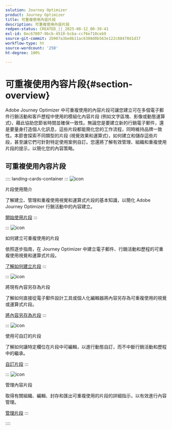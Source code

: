 ```yaml
---
solution: Journey Optimizer
product: Journey Optimizer
title: 可重複使用內容片段
description: 可重複使用內容片段
redpen-status: CREATED_||_2025-08-12_00-39-41
exl-id: 8ec67807-8bcb-4510-bcba-ccf6e710ceb9
source-git-commit: 2b907a3be8b11ac6308d0b563e122c88478d1d37
workflow-type: ht
source-wordcount: '250'
ht-degree: 100%

---
```


# 可重複使用內容片段{#section-overview}

Adobe Journey Optimizer 中可重複使用的內容片段可讓您建立可在多個電子郵件行銷活動和客戶歷程中使用的模組化內容片段 (例如文字區塊、影像或動態運算式)，藉此協助您節省時間並確保一致性。無論您是要建立新的行銷電子郵件，還是要量身打造個人化訊息，這些片段都能簡化您的工作流程，同時維持品牌一致性。本節會探索不同類型的片段 (視覺效果和運算式)，如何建立和儲存這些片段，甚至讓它們可針對特定使用案例自訂。您還將了解有效管理、組織和重複使用片段的提示，以簡化您的內容策略。

## 可重複使用內容片段

:::: landing-cards-container
:::
![icon](https://cdn.experienceleague.adobe.com/icons/book.svg)

片段使用簡介

了解建立、管理和重複使用視覺和運算式片段的基本知識，以簡化 Adobe Journey Optimizer 行銷活動中的內容建立。

[開始使用片段](../using/content-management/fragments.md)
:::

:::
![icon](https://cdn.experienceleague.adobe.com/icons/circle-play.svg)

如何建立可重複使用的片段

依照逐步指南，在 Journey Optimizer 中建立電子郵件、行銷活動和歷程的可重複使用視覺和運算式片段。

[了解如何建立片段](../using/content-management/create-fragments.md)
:::

:::
![icon](https://cdn.experienceleague.adobe.com/icons/list-check.svg)

將現有內容另存為片段

了解如何直接從電子郵件設計工具或個人化編輯器將內容另存為可重複使用的視覺或運算式片段。

[將內容另存為片段](../using/content-management/save-fragments.md)
:::

:::
![icon](https://cdn.experienceleague.adobe.com/icons/puzzle-piece.svg)

使用可自訂的片段

了解如何讓特定欄位在片段中可編輯，以進行動態自訂，而不中斷行銷活動和歷程中的繼承。

[自訂片段](../using/content-management/customizable-fragments.md)
:::

:::
![icon](https://cdn.experienceleague.adobe.com/icons/gear.svg)

管理內容片段

取得有關組織、編輯、封存和匯出可重複使用的片段的詳細指示，以有效進行內容管理。

[管理片段](../using/content-management/manage-fragments.md)
:::

::::
